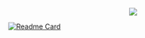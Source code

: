 
<p align="center" margin_top=-20px>
  <a href="https://skillicons.dev">
    <img src="https://skillicons.dev/icons?i=html,css,js,react,ts,bootstrap,htmx,php,sass,java,py,svelte,yarn,swift,jest,mongodb,mysql,nextjs,nodejs,express,flutter,npm,vite,git,bash,powershell&theme=dark" />
  </a>
</p>

[![Readme Card](https://github-readme-stats.vercel.app/api/pin/?username=YamaiKaguya&repo=About-me&bg_color=000000&text_color=c6c6c6&card_width=500&title_color=ffffff&icon_color=b29bc9&border_color=ffffff)](https://github.com/YamaiKaguya/About-me)
